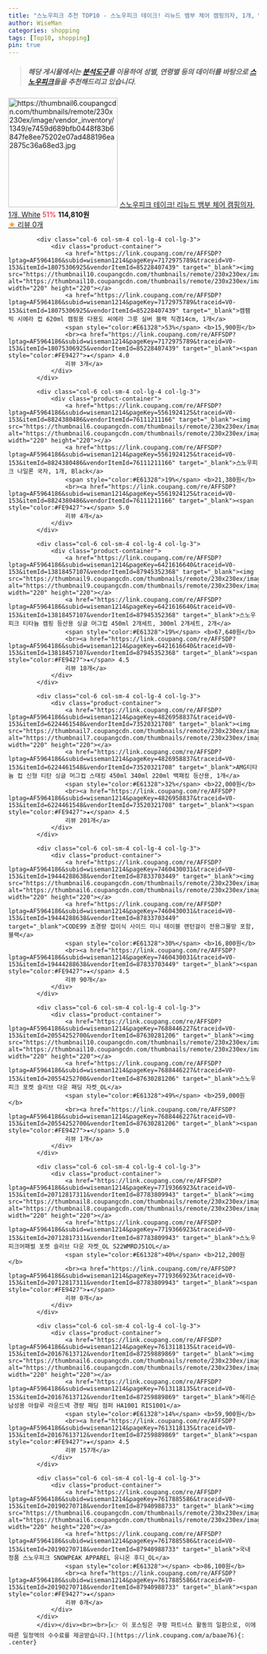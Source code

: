 ```yaml
---
title: "스노우피크 추천 TOP10 - 스노우피크 테이크! 리뉴드 뱀부 체어 캠핑의자, 1개, White"
author: WiseMan
categories: shopping
tags: [Top10, shopping]
pin: true
---
```


> ##### 해당 게시물에서는 [**분석도구**](https://itemscout.io/)를 이용하여 **성별**, **연령별** 등의 데이터를 바탕으로 [**스노우피크**](https://link.coupang.com/a/baae76)들을 추천해드리고 있습니다.
<div class="container"><div class="row">
            <div class="col-6 col-sm-4 col-lg-4 col-lg-3">
                <div class="product-container">
                    <a href="https://link.coupang.com/re/AFFSDP?lptag=AF5964186&subid=wiseman1214&pageKey=5561924420&traceid=V0-153&itemId=8824381635&vendorItemId=76111211119" target="_blank"><img src="https://thumbnail6.coupangcdn.com/thumbnails/remote/230x230ex/image/vendor_inventory/1349/e7459d689bfb0448f83b6847fe8ee75202e07ad488196ea2875c36a68ed3.jpg" alt="https://thumbnail6.coupangcdn.com/thumbnails/remote/230x230ex/image/vendor_inventory/1349/e7459d689bfb0448f83b6847fe8ee75202e07ad488196ea2875c36a68ed3.jpg" width="220" height="220"></a>
                    <a href="https://link.coupang.com/re/AFFSDP?lptag=AF5964186&subid=wiseman1214&pageKey=5561924420&traceid=V0-153&itemId=8824381635&vendorItemId=76111211119" target="_blank">스노우피크 테이크! 리뉴드 뱀부 체어 캠핑의자, 1개, White</a>
                    <span style="color:#E61328">51%</span> <b>114,810원</b>
                    <br><a href="https://link.coupang.com/re/AFFSDP?lptag=AF5964186&subid=wiseman1214&pageKey=5561924420&traceid=V0-153&itemId=8824381635&vendorItemId=76111211119" target="_blank"><span style="color:#FE9427">★</span> 
                    리뷰 0개</a>
                </div>
            </div>
            
            <div class="col-6 col-sm-4 col-lg-4 col-lg-3">
                <div class="product-container">
                    <a href="https://link.coupang.com/re/AFFSDP?lptag=AF5964186&subid=wiseman1214&pageKey=7172975789&traceid=V0-153&itemId=18075306925&vendorItemId=85228407439" target="_blank"><img src="https://thumbnail10.coupangcdn.com/thumbnails/remote/230x230ex/image/vendor_inventory/c097/b50736b2c5e88dfeec69656864e77dc8df5901264ebd999fdedc7b58d7af.jpg" alt="https://thumbnail10.coupangcdn.com/thumbnails/remote/230x230ex/image/vendor_inventory/c097/b50736b2c5e88dfeec69656864e77dc8df5901264ebd999fdedc7b58d7af.jpg" width="220" height="220"></a>
                    <a href="https://link.coupang.com/re/AFFSDP?lptag=AF5964186&subid=wiseman1214&pageKey=7172975789&traceid=V0-153&itemId=18075306925&vendorItemId=85228407439" target="_blank">캠팸 빅 시에라 컵 620ml 캠핑용 다용도 씨에라 그릇 실버 블랙 직경14cm, 1개</a>
                    <span style="color:#E61328">53%</span> <b>15,900원</b>
                    <br><a href="https://link.coupang.com/re/AFFSDP?lptag=AF5964186&subid=wiseman1214&pageKey=7172975789&traceid=V0-153&itemId=18075306925&vendorItemId=85228407439" target="_blank"><span style="color:#FE9427">★</span> 4.0
                    리뷰 3개</a>
                </div>
            </div>
            
            <div class="col-6 col-sm-4 col-lg-4 col-lg-3">
                <div class="product-container">
                    <a href="https://link.coupang.com/re/AFFSDP?lptag=AF5964186&subid=wiseman1214&pageKey=5561924125&traceid=V0-153&itemId=8824380486&vendorItemId=76111211166" target="_blank"><img src="https://thumbnail6.coupangcdn.com/thumbnails/remote/230x230ex/image/vendor_inventory/c885/133232108d1d120fd3d3205f2aa00cb6a4e503282cd008da3e0a428e5394.jpg" alt="https://thumbnail6.coupangcdn.com/thumbnails/remote/230x230ex/image/vendor_inventory/c885/133232108d1d120fd3d3205f2aa00cb6a4e503282cd008da3e0a428e5394.jpg" width="220" height="220"></a>
                    <a href="https://link.coupang.com/re/AFFSDP?lptag=AF5964186&subid=wiseman1214&pageKey=5561924125&traceid=V0-153&itemId=8824380486&vendorItemId=76111211166" target="_blank">스노우피크 나일론 국자, 1개, Black</a>
                    <span style="color:#E61328">19%</span> <b>21,380원</b>
                    <br><a href="https://link.coupang.com/re/AFFSDP?lptag=AF5964186&subid=wiseman1214&pageKey=5561924125&traceid=V0-153&itemId=8824380486&vendorItemId=76111211166" target="_blank"><span style="color:#FE9427">★</span> 5.0
                    리뷰 4개</a>
                </div>
            </div>
            
            <div class="col-6 col-sm-4 col-lg-4 col-lg-3">
                <div class="product-container">
                    <a href="https://link.coupang.com/re/AFFSDP?lptag=AF5964186&subid=wiseman1214&pageKey=6421616640&traceid=V0-153&itemId=13818457107&vendorItemId=87945352368" target="_blank"><img src="https://thumbnail9.coupangcdn.com/thumbnails/remote/230x230ex/image/vendor_inventory/e91c/8e2320462e5b3195e5034baa4c1c602ac7fad901602881d133e0865ceab9.jpg" alt="https://thumbnail9.coupangcdn.com/thumbnails/remote/230x230ex/image/vendor_inventory/e91c/8e2320462e5b3195e5034baa4c1c602ac7fad901602881d133e0865ceab9.jpg" width="220" height="220"></a>
                    <a href="https://link.coupang.com/re/AFFSDP?lptag=AF5964186&subid=wiseman1214&pageKey=6421616640&traceid=V0-153&itemId=13818457107&vendorItemId=87945352368" target="_blank">스노우피크 티타늄 캠핑 등산용 싱글 머그컵 450ml 2개세트, 300ml 2개세트, 2개</a>
                    <span style="color:#E61328">19%</span> <b>67,640원</b>
                    <br><a href="https://link.coupang.com/re/AFFSDP?lptag=AF5964186&subid=wiseman1214&pageKey=6421616640&traceid=V0-153&itemId=13818457107&vendorItemId=87945352368" target="_blank"><span style="color:#FE9427">★</span> 4.5
                    리뷰 18개</a>
                </div>
            </div>
            
            <div class="col-6 col-sm-4 col-lg-4 col-lg-3">
                <div class="product-container">
                    <a href="https://link.coupang.com/re/AFFSDP?lptag=AF5964186&subid=wiseman1214&pageKey=4826958837&traceid=V0-153&itemId=6224461548&vendorItemId=73520321708" target="_blank"><img src="https://thumbnail7.coupangcdn.com/thumbnails/remote/230x230ex/image/vendor_inventory/e859/7176f9e31b76c7a876806affb8de34e25de0f8368d2abc658fc964fee5ea.jpg" alt="https://thumbnail7.coupangcdn.com/thumbnails/remote/230x230ex/image/vendor_inventory/e859/7176f9e31b76c7a876806affb8de34e25de0f8368d2abc658fc964fee5ea.jpg" width="220" height="220"></a>
                    <a href="https://link.coupang.com/re/AFFSDP?lptag=AF5964186&subid=wiseman1214&pageKey=4826958837&traceid=V0-153&itemId=6224461548&vendorItemId=73520321708" target="_blank">AMG티타늄 컵 신형 티탄 싱글 머그컵 스태킹 450ml 340ml 220ml 백패킹 등산용, 1개</a>
                    <span style="color:#E61328">32%</span> <b>22,000원</b>
                    <br><a href="https://link.coupang.com/re/AFFSDP?lptag=AF5964186&subid=wiseman1214&pageKey=4826958837&traceid=V0-153&itemId=6224461548&vendorItemId=73520321708" target="_blank"><span style="color:#FE9427">★</span> 4.5
                    리뷰 201개</a>
                </div>
            </div>
            
            <div class="col-6 col-sm-4 col-lg-4 col-lg-3">
                <div class="product-container">
                    <a href="https://link.coupang.com/re/AFFSDP?lptag=AF5964186&subid=wiseman1214&pageKey=7460430031&traceid=V0-153&itemId=19444288638&vendorItemId=87833703449" target="_blank"><img src="https://thumbnail6.coupangcdn.com/thumbnails/remote/230x230ex/image/vendor_inventory/e637/b667b186b159fe4742d472693c2ba79532e0f92e4cd31ec7f61da8961ad0.jpg" alt="https://thumbnail6.coupangcdn.com/thumbnails/remote/230x230ex/image/vendor_inventory/e637/b667b186b159fe4742d472693c2ba79532e0f92e4cd31ec7f61da8961ad0.jpg" width="220" height="220"></a>
                    <a href="https://link.coupang.com/re/AFFSDP?lptag=AF5964186&subid=wiseman1214&pageKey=7460430031&traceid=V0-153&itemId=19444288638&vendorItemId=87833703449" target="_blank">CODE99 초경량 접이식 사이드 미니 테이블 랜턴걸이 전용그물망 포함, 블랙</a>
                    <span style="color:#E61328">30%</span> <b>16,800원</b>
                    <br><a href="https://link.coupang.com/re/AFFSDP?lptag=AF5964186&subid=wiseman1214&pageKey=7460430031&traceid=V0-153&itemId=19444288638&vendorItemId=87833703449" target="_blank"><span style="color:#FE9427">★</span> 4.5
                    리뷰 90개</a>
                </div>
            </div>
            
            <div class="col-6 col-sm-4 col-lg-4 col-lg-3">
                <div class="product-container">
                    <a href="https://link.coupang.com/re/AFFSDP?lptag=AF5964186&subid=wiseman1214&pageKey=7688446227&traceid=V0-153&itemId=20554252700&vendorItemId=87630281206" target="_blank"><img src="https://thumbnail10.coupangcdn.com/thumbnails/remote/230x230ex/image/vendor_inventory/525e/d8fb2a384e8797f425ffedda398719fa1988291a452f4b938ca9a3e0e82a.jpg" alt="https://thumbnail10.coupangcdn.com/thumbnails/remote/230x230ex/image/vendor_inventory/525e/d8fb2a384e8797f425ffedda398719fa1988291a452f4b938ca9a3e0e82a.jpg" width="220" height="220"></a>
                    <a href="https://link.coupang.com/re/AFFSDP?lptag=AF5964186&subid=wiseman1214&pageKey=7688446227&traceid=V0-153&itemId=20554252700&vendorItemId=87630281206" target="_blank">스노우피크 포켓 슬리브 다운 패딩 자켓_OL</a>
                    <span style="color:#E61328">49%</span> <b>259,000원</b>
                    <br><a href="https://link.coupang.com/re/AFFSDP?lptag=AF5964186&subid=wiseman1214&pageKey=7688446227&traceid=V0-153&itemId=20554252700&vendorItemId=87630281206" target="_blank"><span style="color:#FE9427">★</span> 5.0
                    리뷰 1개</a>
                </div>
            </div>
            
            <div class="col-6 col-sm-4 col-lg-4 col-lg-3">
                <div class="product-container">
                    <a href="https://link.coupang.com/re/AFFSDP?lptag=AF5964186&subid=wiseman1214&pageKey=7719366923&traceid=V0-153&itemId=20712817311&vendorItemId=87783809943" target="_blank"><img src="https://thumbnail8.coupangcdn.com/thumbnails/remote/230x230ex/image/vendor_inventory/2e06/73ca61c89eed7f4abdf8318bd18ec0fa186cbf2369dca066936a1580d2f0.jpg" alt="https://thumbnail8.coupangcdn.com/thumbnails/remote/230x230ex/image/vendor_inventory/2e06/73ca61c89eed7f4abdf8318bd18ec0fa186cbf2369dca066936a1580d2f0.jpg" width="220" height="220"></a>
                    <a href="https://link.coupang.com/re/AFFSDP?lptag=AF5964186&subid=wiseman1214&pageKey=7719366923&traceid=V0-153&itemId=20712817311&vendorItemId=87783809943" target="_blank">스노우피크어패럴 포켓 슬리브 다운 자켓_OL S22WMRDJ51OL</a>
                    <span style="color:#E61328">40%</span> <b>212,200원</b>
                    <br><a href="https://link.coupang.com/re/AFFSDP?lptag=AF5964186&subid=wiseman1214&pageKey=7719366923&traceid=V0-153&itemId=20712817311&vendorItemId=87783809943" target="_blank"><span style="color:#FE9427">★</span> 
                    리뷰 0개</a>
                </div>
            </div>
            
            <div class="col-6 col-sm-4 col-lg-4 col-lg-3">
                <div class="product-container">
                    <a href="https://link.coupang.com/re/AFFSDP?lptag=AF5964186&subid=wiseman1214&pageKey=7613118135&traceid=V0-153&itemId=20167613712&vendorItemId=87259889869" target="_blank"><img src="https://thumbnail6.coupangcdn.com/thumbnails/remote/230x230ex/image/vendor_inventory/a3dd/00818123005842c1460da2902664de8cc8362907248992540cb800b77ea6.jpg" alt="https://thumbnail6.coupangcdn.com/thumbnails/remote/230x230ex/image/vendor_inventory/a3dd/00818123005842c1460da2902664de8cc8362907248992540cb800b77ea6.jpg" width="220" height="220"></a>
                    <a href="https://link.coupang.com/re/AFFSDP?lptag=AF5964186&subid=wiseman1214&pageKey=7613118135&traceid=V0-153&itemId=20167613712&vendorItemId=87259889869" target="_blank">해리슨 남성용 아칼루 라운드넥 경량 패딩 점퍼 HA1001 RIS1001</a>
                    <span style="color:#E61328">14%</span> <b>59,900원</b>
                    <br><a href="https://link.coupang.com/re/AFFSDP?lptag=AF5964186&subid=wiseman1214&pageKey=7613118135&traceid=V0-153&itemId=20167613712&vendorItemId=87259889869" target="_blank"><span style="color:#FE9427">★</span> 4.5
                    리뷰 157개</a>
                </div>
            </div>
            
            <div class="col-6 col-sm-4 col-lg-4 col-lg-3">
                <div class="product-container">
                    <a href="https://link.coupang.com/re/AFFSDP?lptag=AF5964186&subid=wiseman1214&pageKey=7617885586&traceid=V0-153&itemId=20190270718&vendorItemId=87940988733" target="_blank"><img src="https://thumbnail6.coupangcdn.com/thumbnails/remote/230x230ex/image/vendor_inventory/f304/e2b9fe0215b9f2cba9df3de4fa71b2dd65d3438de3237bc7d5f5a4b82e1a.jpg" alt="https://thumbnail6.coupangcdn.com/thumbnails/remote/230x230ex/image/vendor_inventory/f304/e2b9fe0215b9f2cba9df3de4fa71b2dd65d3438de3237bc7d5f5a4b82e1a.jpg" width="220" height="220"></a>
                    <a href="https://link.coupang.com/re/AFFSDP?lptag=AF5964186&subid=wiseman1214&pageKey=7617885586&traceid=V0-153&itemId=20190270718&vendorItemId=87940988733" target="_blank">국내 정품 스노우피크 SNOWPEAK APPAREL 유니온 후디_OL</a>
                    <span style="color:#E61328"></span> <b>86,100원</b>
                    <br><a href="https://link.coupang.com/re/AFFSDP?lptag=AF5964186&subid=wiseman1214&pageKey=7617885586&traceid=V0-153&itemId=20190270718&vendorItemId=87940988733" target="_blank"><span style="color:#FE9427">★</span> 
                    리뷰 0개</a>
                </div>
            </div>
            </div></div><br><br>[👉 이 포스팅은 쿠팡 파트너스 활동의 일환으로, 이에 따른 일정액의 수수료를 제공받습니다.](https://link.coupang.com/a/baae76){: .center}